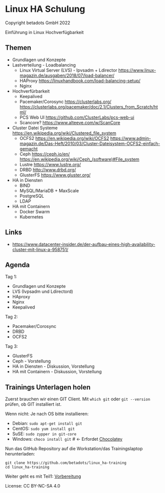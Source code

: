 # Linux HA Schulung

Copyright betadots GmbH 2022

Einführung in Linux Hochverfügbarkeit

## Themen

- Grundlagen und Konzepte
- Lastverteilung - Loadbalancing
  - Linux Virtual Server (LVS) - Ipvsadm + Ldirector <https://www.linux-magazin.de/ausgaben/2018/07/load-balancer/>
  - HAProxy <https://linuxhandbook.com/load-balancing-setup/>
  - Nginx
- Hochverfürbarkeit
  - Keepalived
  - Pacemaker/Corosync <https://clusterlabs.org/> <https://clusterlabs.org/pacemaker/doc/2.1/Clusters_from_Scratch/html/>
  - PCS Web UI <https://github.com/ClusterLabs/pcs-web-ui>
  - Scancore? <https://www.alteeve.com/w/ScanCore>
- Cluster Datei Systeme <https://en.wikipedia.org/wiki/Clustered_file_system>
  - OCFS2 <https://en.wikipedia.org/wiki/OCFS2> <https://www.admin-magazin.de/Das-Heft/2010/03/Cluster-Dateisystem-OCFS2-einfach-gemacht>
  - Ceph <https://ceph.io/en/> <https://en.wikipedia.org/wiki/Ceph_(software)#File_system>
  - Lustre <https://www.lustre.org/>
  - DRBD <http://www.drbd.org/>
  - GlusterFS <https://www.gluster.org/>
- HA in Diensten
  - BIND
  - MySQL/MariaDB + MaxScale
  - PostgreSQL
  - LDAP
- HA mit Containern
  - Docker Swarm
  - Kubernetes

## Links

- <https://www.datacenter-insider.de/der-aufbau-eines-high-availability-cluster-mit-linux-a-958751/>

## Agenda

Tag 1:

- Grundlagen und Konzepte
- LVS (Ivpsadm und Ldirectord)
- HAproxy
- Nginx
- Keepalived

Tag 2:

- Pacemaker/Corosync
- DRBD
- OCFS2

Tag 3:

- GlusterFS
- Ceph - Vorstellung
- HA in Diensten - Diskussion, Vorstellung
- HA mit Containern - Diskussion, Vorstellung

## Trainings Unterlagen holen

Zuerst brauchen wir einen GIT Client. Mit `which git` oder `git --version` prüfen, ob GIT installiert ist.

Wenn nicht: Je nach OS bitte installieren:

- Debian: `sudo apt-get install git`
- CentOS: `sudo yum install git`
- SuSE: `sudo zypper in git-core`
- Windows: `choco install git` # <- Erfordet [Chocolatey](https://chocolatey.org/)

Nun das GitHub Repository auf die Workstation/das Trainingslaptop herunterladen:

    git clone https://github.com/betadots/linux_ha-training
    cd linux_ha-training

Weiter geht es mit Teil1: [Vorbereitung](00_Vorbereitung)

License: CC BY-NC-SA 4.0
